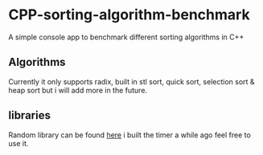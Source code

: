# CPP-sorting-algorithm-benchmark
A simple console app to benchmark different sorting algorithms in C++

## Algorithms
Currently it only supports radix, built in stl sort, quick sort, selection sort & heap sort but i will add more in the future.

## libraries 
Random library can be found [here](https://github.com/effolkronium/random)
i built the timer a while ago feel free to use it.
